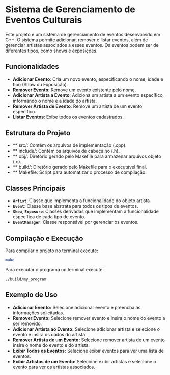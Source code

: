 # Sistema de Gerenciamento de Eventos Culturais

Este projeto é um sistema de gerenciamento de eventos desenvolvido em C++. O sistema permite adicionar, remover e listar eventos, além de gerenciar artistas associados a esses eventos. Os eventos podem ser de diferentes tipos, como shows e exposições.

## Funcionalidades

- **Adicionar Evento**: Cria um novo evento, especificando o nome, idade e tipo (Show ou Exposição).
- **Remover Evento**: Remove um evento existente pelo nome.
- **Adicionar Artista a Evento**: Adiciona um artista a um evento específico, informando o nome e a idade do artista.
- **Remover Artista de Evento**: Remove um artista de um evento específico.
- **Listar Eventos**: Exibe todos os eventos cadastrados.

## Estrutura do Projeto

- **`src/: Contém os arquivos de implementação (.cpp).
- **`include/: Contém os arquivos de cabeçalho (.h).
- **`obj/: Diretório gerado pelo Makefile para armazenar arquivos objeto (.o).
- **`build/: Diretório gerado pelo Makefile para o executável final.
- **`Makefile: Script para automatizar o processo de compilação.

## Classes Principais

- **`Artist`**: Classe que implementa a funcionalidade do objeto artista
- **`Event`**: Classe base abstrata para todos os tipos de eventos.
- **`Show`**, **`Exposure`**: Classes derivadas que implementam a funcionalidade específica de cada tipo de evento.
- **`EventManager`**: Classe responsável por gerenciar os eventos.

## Compilação e Execução

Para compilar o projeto no terminal execute: 

```bash
make
```
Para executar o programa no terminal execute:
```bash
./build/my_program
```

## Exemplo de Uso

- **Adicionar Evento:** Selecione adicionar evento e preencha as informações solicitadas.
- **Remover Evento:** Selecione remover evento e insira o nome do evento a ser removido.
- **Adicionar Artista ao Evento:** Selecione adicionar artista e selecione o evento e insira os dados do artista.
- **Remover Artista de um Evento:** Selecione remover artista de um evento insira o nome do evento e do artista.
- **Exibir Todos os Eventos:** Selecione exibir eventos para ver uma lista de eventos.
- **Exibir Artistas de um Evento:** Selecione exibir artistas e selecione o evento para ver os artistas associados.